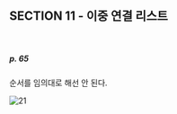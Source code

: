 ## SECTION 11 - 이중 연결 리스트

<Br>

##### p. 65

순서를 임의대로 해선 안 된다.

![21](https://user-images.githubusercontent.com/75867748/109988685-20213b00-7d4b-11eb-9701-e96fe069bc16.png)
